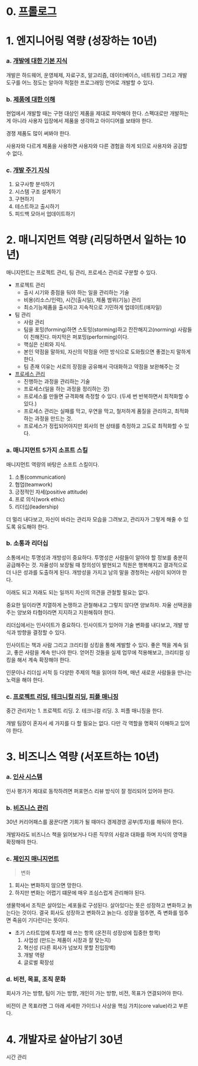 # 0. [프롤로그](https://github.com/mildsalmon/Late_Night_Bookstore/blob/main/Book/%EA%B0%9C%EB%B0%9C%EC%9E%90%EB%A1%9C%EC%82%B4%EC%95%84%EB%82%A8%EA%B8%B0/0_%ED%94%84%EB%A1%A4%EB%A1%9C%EA%B7%B8.md)

# 1. 엔지니어링 역량 (성장하는 10년)

### a. [개발에 대한 기본 지식](https://github.com/mildsalmon/Late_Night_Bookstore/blob/main/Book/%EA%B0%9C%EB%B0%9C%EC%9E%90%EB%A1%9C%EC%82%B4%EC%95%84%EB%82%A8%EA%B8%B0/1_%EA%B0%9C%EB%B0%9C%EC%9E%90%EC%9D%98%EC%86%8C%EC%96%91.md)

개발은 하드웨어, 운영체제, 자료구조, 알고리즘, 데이터베이스, 네트워킹 그리고 개발 도구를 어느 정도는 알아야 적절한 프로그래밍 언어로 개발할 수 있다.

### b. [제품에 대한 이해](https://github.com/mildsalmon/Late_Night_Bookstore/blob/main/Book/%EA%B0%9C%EB%B0%9C%EC%9E%90%EB%A1%9C%EC%82%B4%EC%95%84%EB%82%A8%EA%B8%B0/2_%EA%B3%A0%EA%B0%9D%EC%9D%B4%20%EC%9B%90%ED%95%98%EB%8A%94%20%EC%A0%9C%ED%92%88%20%EB%94%94%EC%9E%90%EC%9D%B8.md)

현업에서 개발할 때는 구현 대상인 제품을 제대로 파악해야 한다. 스펙대로만 개발하는 게 아니라 사용자 입장에서 제품을 생각하고 아이디어를 보태야 한다.

경쟁 제품도 많이 써봐야 한다.

사용자와 다르게 제품을 사용하면 사용자와 다른 경험을 하게 되므로 사용자와 공감할 수 없다.

### c. [개발 주기 지식](https://github.com/mildsalmon/Late_Night_Bookstore/blob/main/Book/%EA%B0%9C%EB%B0%9C%EC%9E%90%EB%A1%9C%EC%82%B4%EC%95%84%EB%82%A8%EA%B8%B0/3_30%EB%85%84%EA%B0%84%20%EC%8B%A4%EC%B2%9C%ED%95%A0%20%EA%B0%9C%EB%B0%9C%20%EC%A3%BC%EA%B8%B0.md)

1. 요구사항 분석하기
2. 시스템 구조 설계하기
3. 구현하기
4. 테스트하고 출시하기
5. 피드백 모아서 업데이트하기


# 2. 매니지먼트 역량 (리딩하면서 일하는 10년)

매니지먼트는 프로젝트 관리, 팀 관리, 프로세스 관리로 구분할 수 있다. 

- 프로젝트 관리
  - 출시 시기와 중점을 둬야 하는 일을 관리하는 기술
  - 비용(리소스/인력), 시간(출시일), 제품 범위(기능) 관리
  - 최소기능제품을 출시하고 지속적으로 기민하게 업데이트(애자일)
- 팀 관리
  - 사람 관리
  - 팀을 포밍(forming)하면 스토밍(storming)하고 잔잔해지고(norming) 사람들이 친해진다. 마지막은 퍼포밍(performing)이다.
  - 핵심은 신뢰와 지식.
  - 본인 약점을 말하되, 자신의 약점을 어떤 방식으로 도와줬으면 좋겠는지 말하게 한다.
  - 팀 존재 이유는 서로의 장점을 공유해서 극대화하고 약점을 보완해주는 것
- [프로세스 관리](https://github.com/mildsalmon/Late_Night_Bookstore/blob/0409/Book/%EA%B0%9C%EB%B0%9C%EC%9E%90%EB%A1%9C%EC%82%B4%EC%95%84%EB%82%A8%EA%B8%B0/7_%ED%94%84%EB%A1%9C%EC%84%B8%EC%8A%A4_%EB%B0%94%EB%A1%9C_%EC%84%B8%EC%9A%B0%EA%B8%B0.md)
  - 진행하는 과정을 관리하는 기술
  - 프로세스(일을 하는 과정을 정리하는 것)
  - 프로세스를 만들면 규격화해 측정할 수 있다. (두세 번 반복하면서 최적화할 수 있다.)
  - 프로세스 관리는 실패를 막고, 우연을 막고, 철저하게 품질을 관리하고, 최적화하는 과정을 만드는 것.
  - 프로세스가 정립되어야지만 회사의 현 상태를 측정하고 고도로 최적화할 수 있다.

### a. 매니지먼트 5가지 소프트 스킬

매니지먼트 역량의 바탕은 소프트 스킬이다.

1. 소통(communication)
2. 협업(teamwork)
3. 긍정적인 자세(positive attitude)
4. 프로 의식(work ethic)
5. 리더십(leadership)

더 멀리 내다보고, 자신이 바라는 관리자 모습을 그려보고, 관리자가 그렇게 해줄 수 있도록 유도해야 한다.

### b. 소통과 리더십

소통에서는 투명성과 개방성이 중요하다. 투명성은 사람들이 알아야 할 정보를 충분히 공급해주는 것. 자율성이 보장될 때 창의성이 발현되고 직원은 행복해지고 결과적으로 더 나은 성과를 도출하게 된다. 개방성을 가지고 남의 말을 경청하는 사람이 되어야 한다.  

이래도 되고 저래도 되는 일까지 자신의 의견을 관철할 필요는 없다.

중요한 일이라면 치열하게 논쟁하고 관철해내고 그렇지 않다면 양보하자. 자율 선택권을 주는 양보와 타협이라면 지지하고 지원해줘야 한다.

리더십에서는 인사이트가 중요하다. 인사이트가 있어야 기술 변화를 내다보고, 개발 방식과 방향을 결정할 수 있다.

인사이트는 책과 사람 그리고 크리티컬 싱킹을 통해 계발할 수 있다. 좋은 책을 계속 읽고, 좋은 사람을 계속 만나야 한다. 얻어진 것들을 실제 업무에 적용해보고, 크리티컬 싱킹을 해서 계속 확장해야 한다.

인문이나 리더십 서적 등 다양한 주제의 책을 읽어야 하며, 매년 새로운 사람들을 만나는 노력을 해야 한다.

### c. [프로젝트 리딩](https://github.com/mildsalmon/Late_Night_Bookstore/blob/0409/Book/%EA%B0%9C%EB%B0%9C%EC%9E%90%EB%A1%9C%EC%82%B4%EC%95%84%EB%82%A8%EA%B8%B0/4_%EC%84%B1%EA%B3%B5%EC%9D%84_%EC%9D%B4%EB%81%84%EB%8A%94_%ED%94%84%EB%A1%9C%EC%A0%9D%ED%8A%B8_%EB%A6%AC%EB%93%9C.md), [테크니컬 리딩](https://github.com/mildsalmon/Late_Night_Bookstore/blob/0409/Book/%EA%B0%9C%EB%B0%9C%EC%9E%90%EB%A1%9C%EC%82%B4%EC%95%84%EB%82%A8%EA%B8%B0/5_%EA%B8%B0%EC%88%A0_%EC%A3%BC%EB%8F%84_%ED%85%8C%ED%81%AC%EB%8B%88%EC%BB%AC_%EB%A6%AC%EB%93%9C.md), [피플 매니징](https://github.com/mildsalmon/Late_Night_Bookstore/blob/0409/Book/%EA%B0%9C%EB%B0%9C%EC%9E%90%EB%A1%9C%EC%82%B4%EC%95%84%EB%82%A8%EA%B8%B0/6_%ED%96%89%EB%B3%B5%EC%9D%84_%EB%A7%8C%EB%93%9C%EB%8A%94_%ED%94%BC%ED%94%8C_%EB%A7%A4%EB%8B%88%EC%A0%80)

중간 관리자는 1. 프로젝트 리딩. 2. 테크니컬 리딩. 3. 피플 매니징을 한다.

개발 팀장이 혼자서 세 가지를 다 할 필요는 없다. 다만 각 역할을 명확히 이해하고 있어야 한다.

# 3. 비즈니스 역량 (서포트하는 10년)

### a. [인사 시스템](https://github.com/mildsalmon/Late_Night_Bookstore/blob/part3/Book/%EA%B0%9C%EB%B0%9C%EC%9E%90%EB%A1%9C%EC%82%B4%EC%95%84%EB%82%A8%EA%B8%B0/8_%EC%9E%98_%EB%BD%91%EA%B3%A0_%EC%9E%98_%EB%93%A4%EC%96%B4%EA%B0%80%EA%B8%B0.md)

인사 평가가 제대로 동작하려면 퍼포먼스 리뷰 방식이 잘 정리되어 있어야 한다.

### b. [비즈니스 관리](https://github.com/mildsalmon/Late_Night_Bookstore/blob/part3/Book/%EA%B0%9C%EB%B0%9C%EC%9E%90%EB%A1%9C%EC%82%B4%EC%95%84%EB%82%A8%EA%B8%B0/9_%EB%8F%88_%EB%90%98%EB%8A%94_%EC%82%AC%EC%97%85_%EB%A7%8C%EB%93%A4%EA%B8%B0.md)

30년 커리어패스를 꿈꾼다면 기회가 될 때마다 경제경영 공부(투자)를 해둬야 한다.

개발자라도 비즈니스 책을 읽어보거나 다른 직무의 사람과 대화를 하며 지식의 영역을 확장해야 한다.

### c. [체인지 매니지먼트](https://github.com/mildsalmon/Late_Night_Bookstore/blob/part3/Book/%EA%B0%9C%EB%B0%9C%EC%9E%90%EB%A1%9C%EC%82%B4%EC%95%84%EB%82%A8%EA%B8%B0/10_%EB%B9%84%EC%A0%84%EC%9D%84_%EA%B3%B5%EC%9C%A0%ED%95%98%EB%8A%94_%EC%A1%B0%EC%A7%81_%EB%AC%B8%ED%99%94_%EB%A7%8C%EB%93%A4%EA%B8%B0.md)

> 변화

1. 회사는 변화하지 않으면 망한다.
2. 하지만 변화는 어렵기 떄문에 매우 조심스럽게 관리해야 된다.

생물학에서 조직은 살아있는 세포들로 구성된다. 살아있다는 뜻은 성장하고 변화하고 늙는다는 것이다. 결국 회사도 성장하고 변화하고 늙는다. 성장을 멈추면, 즉 변화를 멈추면 죽음이 기다린다는 뜻이다.

- 초기 스타트업에 투자할 때 쓰는 항목 (온전히 성장성에 집중한 항목)
  1. 사업성 (만드는 제품이 시장과 잘 맞는지)
  2. 혁신성 (다른 회사가 넘보지 못할 진입장벽)
  3. 개발 역량
  4. 글로벌 확장성

### d. 비전, 목표, 조직 문화

회사가 가는 방향, 팀이 가는 방향, 개인이 가는 방향, 비전, 목표가 연결되어야 한다.

비전이 큰 목표라면 그 아래 세세한 가이드나 사상을 핵심 가치(core value)라고 부른다.

# 4. 개발자로 살아남기 30년

시간 관리
